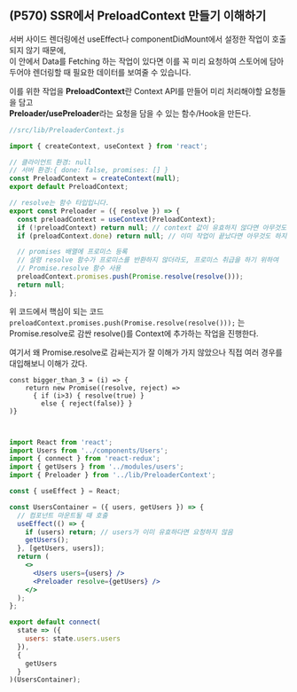 
## (P570) SSR에서 PreloadContext 만들기 이해하기

서버 사이드 렌더링에선 useEffect나 componentDidMount에서 설정한 작업이 호출되지 않기 때문에, <br> 
이 안에서 Data를 Fetching 하는 작업이 있다면 이를 꼭 미리 요청하여 스토어에 담아두어야 렌더링할 때 필요한 데이터를 보여줄 수 있습니다.

이를 위한 작업을 **PreloadContext**란 Context API를 만들어 미리 처리해야할 요청들을 담고 <br>
**Preloader/usePreloader**라는 요청을 담을 수 있는 함수/Hook을 만든다.

```jsx
//src/lib/PreloaderContext.js

import { createContext, useContext } from 'react';

// 클라이언트 환경: null
// 서버 환경:{ done: false, promises: [] }
const PreloadContext = createContext(null);
export default PreloadContext;

// resolve는 함수 타입입니다.
export const Preloader = ({ resolve }) => {
  const preloadContext = useContext(PreloadContext);
  if (!preloadContext) return null; // context 값이 유효하지 않다면 아무것도 하지 않음
  if (preloadContext.done) return null; // 이미 작업이 끝났다면 아무것도 하지 않음

  // promises 배열에 프로미스 등록
  // 설령 resolve 함수가 프로미스를 반환하지 않더라도, 프로미스 취급을 하기 위하여
  // Promise.resolve 함수 사용
  preloadContext.promises.push(Promise.resolve(resolve()));
  return null;
};
```
위 코드에서 핵심이 되는 코드 `preloadContext.promises.push(Promise.resolve(resolve()));` 는 
Promise.resolve로 감싼 resolve()를 Context에 추가하는 작업을 진행한다.

여기서 왜 Promise.resolve로 감싸는지가 잘 이해가 가지 않았으나 직접 여러 경우를 대입해보니 이해가 갔다.


```
const bigger_than_3 = (i) => {
    return new Promise((resolve, reject) => 
      { if (i>3) { resolve(true) } 
        else { reject(false)} }
)}



```





```jsx
import React from 'react';
import Users from '../components/Users';
import { connect } from 'react-redux';
import { getUsers } from '../modules/users';
import { Preloader } from '../lib/PreloaderContext';

const { useEffect } = React;

const UsersContainer = ({ users, getUsers }) => {
  // 컴포넌트 마운트될 때 호출
  useEffect(() => {
    if (users) return; // users가 이미 유효하다면 요청하지 않음
    getUsers();
  }, [getUsers, users]);
  return (
    <>
      <Users users={users} />
      <Preloader resolve={getUsers} />
    </>
  );
};

export default connect(
  state => ({
    users: state.users.users
  }),
  {
    getUsers
  }
)(UsersContainer);


```
